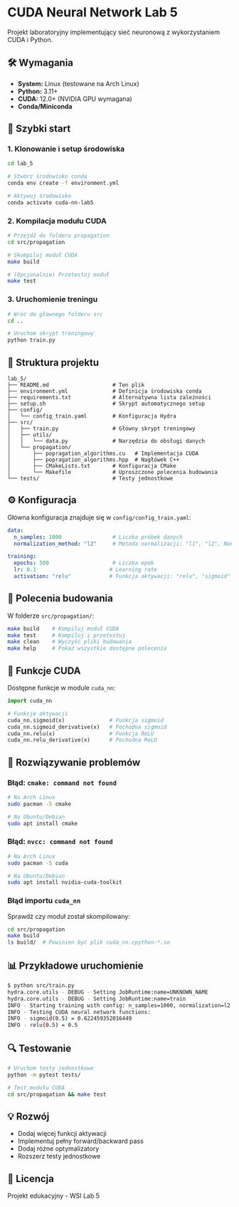 # CUDA Neural Network Lab 5

Projekt laboratoryjny implementujący sieć neuronową z wykorzystaniem CUDA i Python.

## 🛠️ Wymagania

- **System:** Linux (testowane na Arch Linux)
- **Python:** 3.11+
- **CUDA:** 12.0+ (NVIDIA GPU wymagana)
- **Conda/Miniconda**

## 🚀 Szybki start

### 1. Klonowanie i setup środowiska

```bash
cd lab_5

# Stwórz środowisko conda
conda env create -f environment.yml

# Aktywuj środowisko
conda activate cuda-nn-lab5
```

### 2. Kompilacja modułu CUDA

```bash
# Przejdź do folderu propagation
cd src/propagation

# Skompiluj moduł CUDA
make build

# (Opcjonalnie) Przetestuj moduł
make test
```

### 3. Uruchomienie treningu

```bash
# Wróć do głównego folderu src
cd ..

# Uruchom skrypt treningowy
python train.py
```

## 📁 Struktura projektu

```
lab_5/
├── README.md                    # Ten plik
├── environment.yml              # Definicja środowiska conda
├── requirements.txt             # Alternatywna lista zależności
├── setup.sh                     # Skrypt automatycznego setup
├── config/
│   └── config_train.yaml        # Konfiguracja Hydra
├── src/
│   ├── train.py                 # Główny skrypt treningowy
│   ├── utils/
│   │   └── data.py              # Narzędzia do obsługi danych
│   └── propagation/
│       ├── popragation_algorithms.cu   # Implementacja CUDA
│       ├── popragation_algorithms.hpp  # Nagłówek C++
│       ├── CMakeLists.txt       # Konfiguracja CMake
│       └── Makefile             # Uproszczone polecenia budowania
└── tests/                       # Testy jednostkowe
```

## ⚙️ Konfiguracja

Główna konfiguracja znajduje się w `config/config_train.yaml`:

```yaml
data:
  n_samples: 1000                # Liczba próbek danych
  normalization_method: "l2"     # Metoda normalizacji: "l1", "l2", None

training:
  epochs: 500                    # Liczba epok
  lr: 0.1                       # Learning rate
  activation: "relu"            # Funkcja aktywacji: "relu", "sigmoid"
```

## 🔧 Polecenia budowania

W folderze `src/propagation/`:

```bash
make build    # Kompiluj moduł CUDA
make test     # Kompiluj i przetestuj
make clean    # Wyczyść pliki budowania
make help     # Pokaż wszystkie dostępne polecenia
```

## 🐍 Funkcje CUDA

Dostępne funkcje w module `cuda_nn`:

```python
import cuda_nn

# Funkcje aktywacji
cuda_nn.sigmoid(x)              # Funkcja sigmoid
cuda_nn.sigmoid_derivative(x)   # Pochodna sigmoid
cuda_nn.relu(x)                 # Funkcja ReLU
cuda_nn.relu_derivative(x)      # Pochodna ReLU
```

## 🚨 Rozwiązywanie problemów

### Błąd: `cmake: command not found`
```bash
# Na Arch Linux
sudo pacman -S cmake

# Na Ubuntu/Debian
sudo apt install cmake
```

### Błąd: `nvcc: command not found`
```bash
# Na Arch Linux
sudo pacman -S cuda

# Na Ubuntu/Debian
sudo apt install nvidia-cuda-toolkit
```

### Błąd importu `cuda_nn`
Sprawdź czy moduł został skompilowany:
```bash
cd src/propagation
make build
ls build/  # Powinien być plik cuda_nn.cpython-*.so
```

## 📊 Przykładowe uruchomienie

```bash
$ python src/train.py
hydra.core.utils - DEBUG - Setting JobRuntime:name=UNKNOWN_NAME
hydra.core.utils - DEBUG - Setting JobRuntime:name=train
INFO - Starting training with config: n_samples=1000, normalization=l2
INFO - Testing CUDA neural network functions:
INFO - sigmoid(0.5) = 0.622459352016449
INFO - relu(0.5) = 0.5
```

## 🔍 Testowanie

```bash
# Uruchom testy jednostkowe
python -m pytest tests/

# Test modułu CUDA
cd src/propagation && make test
```

## 💡 Rozwój

- Dodaj więcej funkcji aktywacji
- Implementuj pełny forward/backward pass
- Dodaj różne optymalizatory
- Rozszerz testy jednostkowe

## 📝 Licencja

Projekt edukacyjny - WSI Lab 5